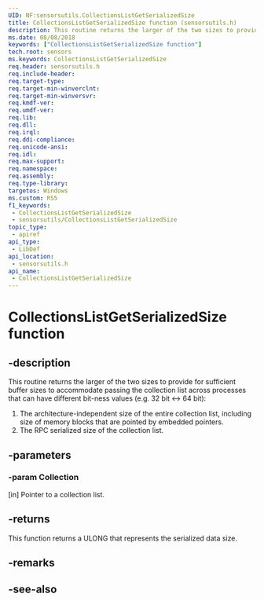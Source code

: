 ```yaml
---
UID: NF:sensorsutils.CollectionsListGetSerializedSize
title: CollectionsListGetSerializedSize function (sensorsutils.h)
description: This routine returns the larger of the two sizes to provide for sufficient buffer sizes to accommodate passing the collection list across processes that can have different bit-ness values.
ms.date: 08/08/2018
keywords: ["CollectionsListGetSerializedSize function"]
tech.root: sensors
ms.keywords: CollectionsListGetSerializedSize
req.header: sensorsutils.h
req.include-header: 
req.target-type: 
req.target-min-winverclnt: 
req.target-min-winversvr: 
req.kmdf-ver: 
req.umdf-ver: 
req.lib: 
req.dll: 
req.irql: 
req.ddi-compliance: 
req.unicode-ansi: 
req.idl: 
req.max-support: 
req.namespace: 
req.assembly: 
req.type-library: 
targetos: Windows
ms.custom: RS5
f1_keywords:
 - CollectionsListGetSerializedSize
 - sensorsutils/CollectionsListGetSerializedSize
topic_type:
 - apiref
api_type:
 - LibDef
api_location:
 - sensorsutils.h
api_name:
 - CollectionsListGetSerializedSize
---
```


# CollectionsListGetSerializedSize function


## -description

This routine returns the larger of the two sizes to provide for sufficient buffer sizes to accommodate passing the collection list across processes that can have different bit-ness values (e.g. 32 bit <-> 64 bit):

1. The architecture-independent size of the entire collection list, including size of memory blocks that are pointed by embedded pointers.
2. The RPC serialized size of the collection list.

## -parameters

### -param Collection

[in] Pointer to a collection list.

## -returns

This function returns a ULONG that represents the serialized data size.

## -remarks

## -see-also

